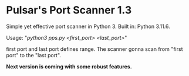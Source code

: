 # Pulsar's Port Scanner 1.3

Simple yet effective port scanner in Python 3.
Built in: Python 3.11.6.

Usage:  "_python3 pps.py <host> <first_port> <last_port>_"

first port and last port defines range. The scanner gonna scan from "first port" to the "last port".

**Next version is coming with some robust features.**
